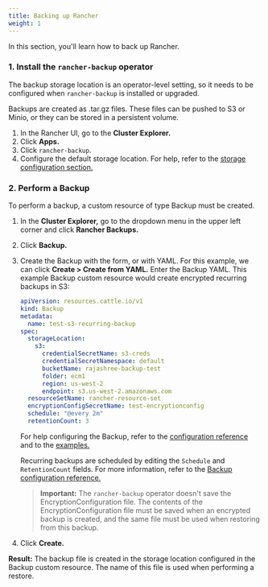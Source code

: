 ```yaml
---
title: Backing up Rancher
weight: 1
---
```


In this section, you'll learn how to back up Rancher.

### 1. Install the `rancher-backup` operator

The backup storage location is an operator-level setting, so it needs to be configured when `rancher-backup` is installed or upgraded.

Backups are created as .tar.gz files. These files can be pushed to S3 or Minio, or they can be stored in a persistent volume.

1. In the Rancher UI, go to the **Cluster Explorer.**
1. Click **Apps.**
1. Click `rancher-backup`.
1. Configure the default storage location. For help, refer to the [storage configuration section.](#configuring-the-storage-location)

### 2. Perform a Backup

To perform a backup, a custom resource of type Backup must be created.

1. In the **Cluster Explorer,** go to the dropdown menu in the upper left corner and click **Rancher Backups.**
1. Click **Backup.**
1. Create the Backup with the form, or with YAML. For this example, we can click **Create > Create from YAML.** Enter the Backup YAML. This example Backup custom resource would create encrypted recurring backups in S3:

    ```yaml
    apiVersion: resources.cattle.io/v1
    kind: Backup
    metadata:
      name: test-s3-recurring-backup
    spec:
      storageLocation:
        s3:
          credentialSecretName: s3-creds
          credentialSecretNamespace: default
          bucketName: rajashree-backup-test
          folder: ecm1
          region: us-west-2
          endpoint: s3.us-west-2.amazonaws.com
      resourceSetName: rancher-resource-set
      encryptionConfigSecretName: test-encryptionconfig
      schedule: "@every 2m"
      retentionCount: 3
      ```





    For help configuring the Backup, refer to the [configuration reference](../../configuration/backup-config) and to the [examples.](../../examples/backups)

    Recurring backups are scheduled by editing the `Schedule` and `RetentionCount` fields. For more information, refer to the [Backup configuration reference.](../../backup-config/#schedule)

    > **Important:** The `rancher-backup` operator doesn't save the EncryptionConfiguration file. The contents of the EncryptionConfiguration file must be saved when an encrypted backup is created, and the same file must be used when restoring from this backup.
1. Click **Create.**

**Result:** The backup file is created in the storage location configured in the Backup custom resource. The name of this file is used when performing a restore.
